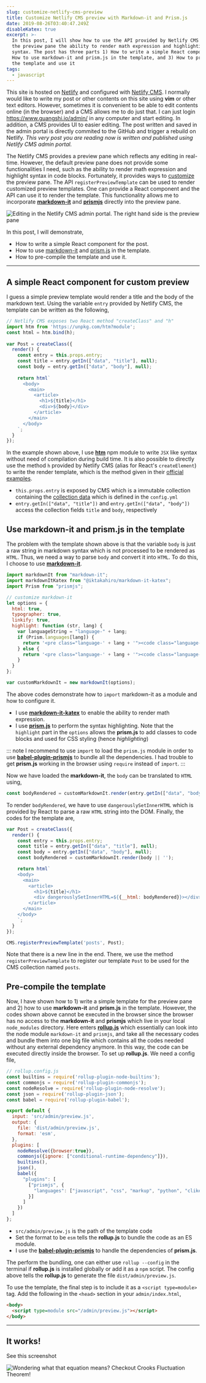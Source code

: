 ```yaml
---
slug: customize-netlify-cms-preview
title: Customize Netlify CMS preview with Markdown-it and Prism.js
date: 2019-08-26T03:40:47.249Z
disableKatex: true
excerpt: >-
  In this post, I will show how to use the API provided by Netlify CMS to give
  the preview pane the ability to render math expression and highlighting
  syntax. The post has three parts 1) How to write a simple React component 2)
  How to use markdown-it and prism.js in the template, and 3) How to pre-compile
  the template and use it
tags:
  - javascript
---
```

This site is hosted on [Netlify](https://www.netlify.com/) and configured with [Netlify CMS](https://www.netlifycms.org/). I normally would like to write my post or other contents on this site using **vim** or other text editors. However, sometimes it is convenient to be able to edit contents online (in the browser) and a CMS allows me to do just that. I can just login https://www.guangshi.io/admin/ in any computer and start editing. In addition, a CMS provides UI to easier editing. The post written and saved in the admin portal is directly commited to the GitHub and trigger a rebuild on Netlify. *This very post you are reading now is written and published using Netlify CMS admin portal.*

The Netlify CMS provides a preview pane which reflects any editing in real-time. However, the default preview pane does not provide some functionalities I need, such as the ability to render math expression and highlight syntax in code blocks. Fortunately, it provides ways to [customize](https://www.netlifycms.org/docs/customization/) the preview pane. The API `registerPreviewTemplate` can be used to render customized preview templates. One can provide a React component and the API can use it to render the template. This functionality allows me to incorporate [**markdown-it**](https://www.npmjs.com/package/@iktakahiro/markdown-it-katex) and [**prismjs**](https://prismjs.com/) directly into the preview pane.

![Editing in the Netlify CMS admin portal. The right hand side is the preview pane](https://tva1.sinaimg.cn/large/006y8mN6ly1g6dn4aya4nj31i90u0woe.jpg)

In this post, I will demonstrate,

* How to write a simple React component for the post.
* How to use [markdown-it](https://github.com/markdown-it/markdown-it) and [prism.js](https://prismjs.com/) in the template.
* How to pre-compile the template and use it.

---

## A simple React component for custom preview

I guess a simple preview template would render a title and the body of the markdown text. Using the variable `entry` provided by Netlify CMS, the template can be written as the following,

```js
// Netlify CMS exposes two React method "createClass" and "h"
import htm from 'https://unpkg.com/htm?module';
const html = htm.bind(h); 
 
var Post = createClass({
  render() {
    const entry = this.props.entry;
    const title = entry.getIn(["data", "title"], null);
    const body = entry.getIn(["data", "body"], null);
 
    return html`
      <body>
        <main>
          <article>
            <h1>${title}</h1>
            <div>${body}</div>
          </article>
        </main>
      </body>
    `;
  }
});
```

In the example shown above, I use [**htm**](https://www.npmjs.com/package/htm) npm module to write `JSX` like syntax without need of compilation during build time. It is also possible to directly use the method `h` provided by Netlify CMS (alias for React's `createElement`) to write the render template, which is the method given in their [official examples](https://www.netlifycms.org/docs/customization/#registerpreviewtemplate). 

* `this.props.entry` is exposed by CMS which is a immutable collection containing the [collection data](https://www.netlifycms.org/docs/collection-types/) which is defined in the `config.yml`
* `entry.getIn(["data", "title"])` and `entry.getIn(["data", "body"])` access the collection fields `title` and `body`, respectively

## Use markdown-it and prism.js in the template

The problem with the template shown above is that the variable `body` is just a raw string in markdown syntax which is not processed to be rendered as `HTML`. Thus, we need a way to parse `body` and convert it into `HTML`. To do this, I choose to use [**markdown-it**](https://github.com/markdown-it/markdown-it).

```js
import markdownIt from "markdown-it";
import markdownItKatex from "@iktakahiro/markdown-it-katex";
import Prism from "prismjs";

// customize markdown-it
let options = {
  html: true,
  typographer: true,
  linkify: true,
  highlight: function (str, lang) {
    var languageString = "language-" + lang;
    if (Prism.languages[lang]) {
      return '<pre class="language-' + lang + '"><code class="language-' + lang + '">' + Prism.highlight(str, Prism.languages[lang], lang) + '</code></pre>';
    } else {
      return '<pre class="language-' + lang + '"><code class="language-' + lang + '">' + Prism.util.encode(str) + '</code></pre>';
    }
  }
};

var customMarkdownIt = new markdownIt(options);
```

The above codes demonstrate how to `import` markdown-it as a module and how to configure it.

* I use [**markdown-it-katex**](https://www.npmjs.com/package/@iktakahiro/markdown-it-katex) to enable the ability to render math expression.
* I use [**prism.js**](https://prismjs.com) to perform the syntax highlighting. Note that the `highlight` part in the `options` allows the **prism.js** to add classes to code blocks and used for CSS styling (hence _highlighting_)

::: note
I recommend to use `import` to load the `prism.js` module in order to use [**babel-plugin-prismjs**](https://github.com/mAAdhaTTah/babel-plugin-prismjs) to bundle all the dependencies. I had trouble to get **prism.js** working in the browser using `require` instead of `import`.
:::

Now we have loaded the **markdown-it**, the `body` can be translated to `HTML` using,

```js
const bodyRendered = customMarkdownIt.render(entry.getIn(["data", "body"]));
```

To render `bodyRendered`, we have to use `dangerouslySetInnerHTML` which is provided by React to parse a raw `HTML` string into the DOM. Finally, the codes for the template are,

```js
var Post = createClass({
  render() {
    const entry = this.props.entry;
    const title = entry.getIn(["data", "title"], null);
    const body = entry.getIn(["data", "body"], null);
    const bodyRendered = customMarkdownIt.render(body || '');

    return html`
    <body>
      <main>
        <article>
          <h1>${title}</h1>
          <div dangerouslySetInnerHTML=${{__html: bodyRendered}}></div>
        </article>
      </main>
    </body>
    `;
  }
});

CMS.registerPreviewTemplate('posts', Post);
```

Note that there is a new line in the end. There, we use the method `registerPreviewTemplate` to register our template `Post` to be used for the CMS collection named `posts`.

## Pre-compile the template

Now, I have shown how to 1) write a simple template for the preview pane and 2) how to use **markdown-it** and **prism.js** in the template. However, the codes shown above cannot be executed in the browser since the browser has no access to the **markdown-it** and **prismjs** which live in your local `node_modules` directory. Here enters [**rollup.js**](https://www.npmjs.com/package/rollup) which essentially can look into the node module `markdown-it` and `prismjs`, and take all the necessary codes and bundle them into one big file which contains all the codes needed without any external dependency anymore. In this way, the code can be executed directly inside the browser. To set up **rollup.js**. We need a config file,

```js
// rollup.config.js
const builtins = require('rollup-plugin-node-builtins');
const commonjs = require('rollup-plugin-commonjs');
const nodeResolve = require('rollup-plugin-node-resolve');
const json = require('rollup-plugin-json');
const babel = require('rollup-plugin-babel');

export default {
  input: 'src/admin/preview.js',
  output: {
    file: 'dist/admin/preview.js',
    format: 'esm',
  },
  plugins: [
    nodeResolve({browser:true}),
    commonjs({ignore: ["conditional-runtime-dependency"]}),
    builtins(),
    json(),
    babel({
      "plugins": [
        ["prismjs", {
          "languages": ["javascript", "css", "markup", "python", "clike"]
        }]
      ]
    })
  ]
};
```

* `src/admin/preview.js` is the path of the template code
* Set the format to be `esm` tells the **rollup.js** to bundle the code as an ES module.
* I use the [**babel-plugin-prismjs**](https://github.com/mAAdhaTTah/babel-plugin-prismjs) to handle the dependencies of **prism.js**.

The perform the bundling, one can either use `rollup --config` in the terminal if **rollup.js** is installed globally or add it as a `npm` script. The config above tells the **rollup.js** to generate the file `dist/admin/preview.js`. 

To use the template, the final step is to include it as a `<script type=module>` tag. Add the following in the `<head>` section in your `admin/index.html`,

```html
<body>
  <script type=module src="/admin/preview.js"></script>
</body>
```

---

## It works!

See this screenshot

![Wondering what that equation means? Checkout [**Crooks Fluctuation Theorem**](https://en.wikipedia.org/wiki/Crooks_fluctuation_theorem)!](https://tva1.sinaimg.cn/large/006y8mN6ly1g6g66jj4idj31s70u0472.jpg)





